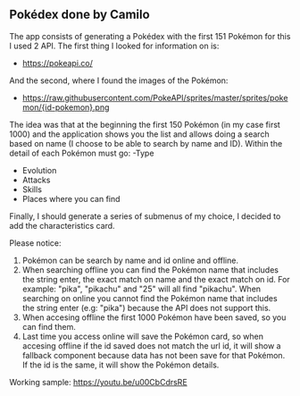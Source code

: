 
## Pokédex done by Camilo

The app consists of generating a Pokédex with the first 151 Pokémon for this I used 2 API. The first thing I looked for information on is: 
- https://pokeapi.co/


And the second, where I found the images of the Pokémon:
- https://raw.githubusercontent.com/PokeAPI/sprites/master/sprites/pokemon/{id-pokemon}.png


The idea was that at the beginning the first 150 Pokémon (in my case first 1000) and the application shows you the list and allows doing a search based on name (I choose to be able to search by name and ID). Within the detail of each Pokémon must go:
-Type
- Evolution
- Attacks
- Skills
- Places where you can find


Finally, I should generate a series of submenus of my choice, I decided to add the characteristics card.

Please notice:

1. Pokémon can be search by name and id online and offline.
2. When searching offline you can find the Pokémon name that includes the string enter, the exact match on name and the exact match on id. For example: "pika", "pikachu" and "25" will all find "pikachu". When searching on online you cannot find the Pokémon name that includes the string enter (e.g: "pika") because the API does not support this.
3. When accesing offline the first 1000 Pokémon have been saved, so you can find them.
4. Last time you access online will save the Pokémon card, so when accesing offline if the id saved does not match the url id, it will show a fallback component because data has not been save for that Pokémon. If the id is the same, it will show the Pokémon details.

Working sample: https://youtu.be/u00CbCdrsRE
